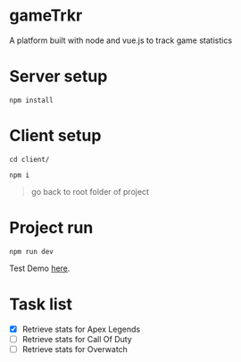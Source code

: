 # gameTrkr
A platform built with node and vue.js to track game statistics
# Server setup
```
npm install
```
# Client setup
```
cd client/
```
```
npm i
```
> go back to root folder of project
# Project run
```
npm run dev
```
Test Demo [here](https://morning-journey-40183.herokuapp.com/).
# Task list
- [x] Retrieve stats for Apex Legends
- [ ] Retrieve stats for Call Of Duty
- [ ] Retrieve stats for Overwatch
